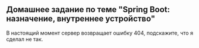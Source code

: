 ## Домашнее задание по теме "Spring Boot: назначение, внутреннее устройство"

В настоящий момент сервер возвращает ошибку 404, подскажите, что я сделал не так.